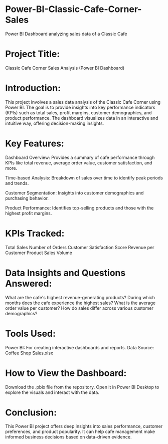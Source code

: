 # Power-BI-Classic-Cafe-Corner-Sales

Power BI Dashboard analyzing sales data of a Classic Cafe

# Project Title:

Classic Cafe Corner Sales Analysis (Power BI Dashboard)

# Introduction:

This project involves a sales data analysis of the Classic Cafe Corner using Power BI. The goal is to provide insights into key performance indicators (KPIs) such as total sales, profit margins, customer demographics, and product performance. The dashboard visualizes data in an interactive and intuitive way, offering decision-making insights.

# Key Features:
Dashboard Overview: Provides a summary of cafe performance through KPIs like total revenue, average order value, customer satisfaction, and more.

Time-based Analysis: Breakdown of sales over time to identify peak periods and trends.

Customer Segmentation: Insights into customer demographics and purchasing behavior.

Product Performance: Identifies top-selling products and those with the highest profit margins.

# KPIs Tracked:

Total Sales
Number of Orders
Customer Satisfaction Score
Revenue per Customer
Product Sales Volume

# Data Insights and Questions Answered:

What are the cafe's highest revenue-generating products?
During which months does the cafe experience the highest sales?
What is the average order value per customer?
How do sales differ across various customer demographics?

# Tools Used:

Power BI: For creating interactive dashboards and reports.
Data Source: Coffee Shop Sales.xlsx

# How to View the Dashboard:

Download the .pbix file from the repository.
Open it in Power BI Desktop to explore the visuals and interact with the data.

# Conclusion:

This Power BI project offers deep insights into sales performance, customer preferences, and product popularity. It can help cafe management make informed business decisions based on data-driven evidence.
